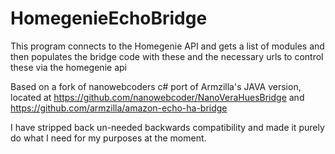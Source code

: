 # HomegenieEchoBridge
This program connects to the Homegenie API and gets a list of modules and then populates the bridge code with these and the necessary urls to control these via the homegenie api

Based on a fork of nanowebcoders c# port of Armzilla's JAVA version, located at https://github.com/nanowebcoder/NanoVeraHuesBridge and https://github.com/armzilla/amazon-echo-ha-bridge

I have stripped back un-needed backwards compatibility and made it purely do what I need for my purposes at the moment.

